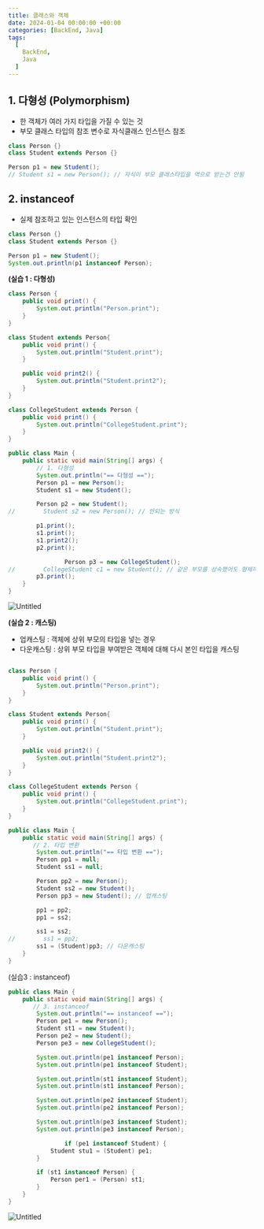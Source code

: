 ```yaml
---
title: 클래스와 객체
date: 2024-01-04 00:00:00 +00:00
categories: [BackEnd, Java]
tags:
  [
    BackEnd,
    Java
  ]
---
```


## 1. 다형성 (Polymorphism)

- 한 객체가 여러 가지 타입을 가질 수 있는 것
- 부모 클래스 타입의 참조 변수로 자식클래스 인스턴스 참조

```java
class Person {}
class Student extends Person {}

Person p1 = new Student();
// Student s1 = new Person(); // 자식이 부모 클래스타입을 역으로 받는건 안됨
```

## 2. instanceof

- 실제 참조하고 있는 인스턴스의 타입 확인

```java
class Person {}
class Student extends Person {}

Person p1 = new Student();
System.out.println(p1 instanceof Person);
```

**(실습 1 : 다형성)**

```java
class Person {
    public void print() {
        System.out.println("Person.print");
    }
}

class Student extends Person{
    public void print() {
        System.out.println("Student.print");
    }

    public void print2() {
        System.out.println("Student.print2");
    }
}

class CollegeStudent extends Person {
    public void print() {
        System.out.println("CollegeStudent.print");
    }
}

public class Main {
    public static void main(String[] args) {
        // 1. 다형성
        System.out.println("== 다형성 ==");
        Person p1 = new Person();
        Student s1 = new Student();

        Person p2 = new Student();
//        Student s2 = new Person(); // 안되는 방식

        p1.print();
        s1.print();
        s1.print2();
        p2.print();

				Person p3 = new CollegeStudent();
//        CollegeStudent c1 = new Student(); // 같은 부모를 상속했어도 형제끼리는 안됨
        p3.print();
    }
}
```

![Untitled](https://prod-files-secure.s3.us-west-2.amazonaws.com/97f8f071-477d-4db3-a9c0-4dad109b848c/dedcf376-3c7d-49ea-a763-3f00658de982/Untitled.png)

**(실습 2 : 캐스팅)**

- 업캐스팅 : 객체에 상위 부모의 타입을 넣는 경우
- 다운캐스팅 : 상위 부모 타입을 부여받은 객체에 대해 다시 본인 타입을 캐스팅

```java

class Person {
    public void print() {
        System.out.println("Person.print");
    }
}

class Student extends Person{
    public void print() {
        System.out.println("Student.print");
    }

    public void print2() {
        System.out.println("Student.print2");
    }
}

class CollegeStudent extends Person {
    public void print() {
        System.out.println("CollegeStudent.print");
    }
}

public class Main {
    public static void main(String[] args) {
       // 2. 타입 변환
        System.out.println("== 타입 변환 ==");
        Person pp1 = null;
        Student ss1 = null;

        Person pp2 = new Person();
        Student ss2 = new Student();
        Person pp3 = new Student(); // 업캐스팅

        pp1 = pp2;
        pp1 = ss2;

        ss1 = ss2;
//        ss1 = pp2;
        ss1 = (Student)pp3; // 다운캐스팅
    }
}
```

(실습3 : instanceof)

```java
public class Main {
    public static void main(String[] args) {
       // 3. instanceof
        System.out.println("== instanceof ==");
        Person pe1 = new Person();
        Student st1 = new Student();
        Person pe2 = new Student();
        Person pe3 = new CollegeStudent();

        System.out.println(pe1 instanceof Person);
        System.out.println(pe1 instanceof Student);

        System.out.println(st1 instanceof Student);
        System.out.println(st1 instanceof Person);

        System.out.println(pe2 instanceof Student);
        System.out.println(pe2 instanceof Person);

        System.out.println(pe3 instanceof Student);
        System.out.println(pe3 instanceof Person);

				if (pe1 instanceof Student) {
            Student stu1 = (Student) pe1;
        }

        if (st1 instanceof Person) {
            Person per1 = (Person) st1;
        }
    }
}
```

![Untitled](https://prod-files-secure.s3.us-west-2.amazonaws.com/97f8f071-477d-4db3-a9c0-4dad109b848c/71db0cd2-b68c-43fd-a554-2ed12c21c468/Untitled.png)